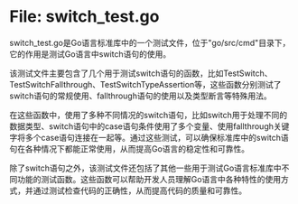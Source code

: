 # File: switch_test.go

switch_test.go是Go语言标准库中的一个测试文件，位于"go/src/cmd"目录下，它的作用是测试Go语言中switch语句的使用。

该测试文件主要包含了几个用于测试switch语句的函数，比如TestSwitch、TestSwitchFallthrough、TestSwitchTypeAssertion等，这些函数分别测试了switch语句的常规使用、fallthrough语句的使用以及类型断言等特殊用法。

在这些函数中，使用了多种不同情况的switch语句，比如switch用于处理不同的数据类型、switch语句中的case语句条件使用了多个变量、使用fallthrough关键字将多个case语句连接在一起等。通过这些测试，可以确保标准库中的switch语句在各种情况下都能正常使用，从而提高Go语言的稳定性和可靠性。

除了switch语句之外，该测试文件还包括了其他一些用于测试Go语言标准库中不同功能的测试函数。这些函数可以帮助开发人员理解Go语言中各种特性的使用方式，并通过测试检查代码的正确性，从而提高代码的质量和可靠性。

